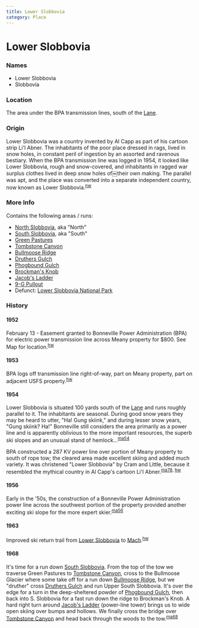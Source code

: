 ```yaml
---
title: Lower Slobbovia
category: Place
---
```

# Lower Slobbovia
### Names

- Lower Slobbovia
- Slobbovia

### Location

The area under the BPA transmission lines, south of the [Lane](/Run/Lane).

### Origin

Lower Slobbovia was a country invented by Al Capp as part of his cartoon strip Li'l Abner. The inhabitants of the poor place dressed in rags, lived in snow holes, in constant peril of ingestion by an assorted and ravenous bestiary. When the BPA transmission line was logged in 1954, it looked like Lower Slobbovia, rough and snow-covered, and inhabitants in ragged war surplus clothes lived in deep snow holes of￼their own making. The parallel was apt, and the place was converted into a separate independent country, now known as Lower Slobbovia.<sup>[nw][]</sup>

### More Info

Contains the following areas / runs:

* [North Slobbovia](/Run/North-Slobbovia), aka "North"
* [South Slobbovia](/Run/South-Slobbovia), aka "South"
* [Green Pastures](/Area/Green-Pastures)
* [Tombstone Canyon](/Area/Tombstone-Canyon)
* [Bullmoose Ridge](/Area/Bullmoose-Ridge)
* [Druthers Gulch](/Area/Druthers-Gulch)
* [Phogbound Gulch](/Area/Phogbound-Gulch)
* [Brockman's Knob](/Area/Brockman's-Knob)
* [Jacob's Ladder](/Area/Jacob's-Ladder)
* [9-G Pullout](/Area/9-G-Pullout)
* Defunct: [Lower Slobbovia National Park](/Area/Lower-Slobbovia-National-Park)

### History

#### 1952

February 13 - Easement granted to Bonneville Power Administration (BPA) for electric power transmission line across Meany property for $800. See Map for location.<sup>[hw][]</sup>

#### 1953

BPA logs off transmission line right-of-way, part on Meany property, part on adjacent USFS property.<sup>[hw][]</sup>

#### 1954

Lower Slobbovia is situated 100 yards south of the [Lane](/Run/Lane) and runs roughly parallel to it. The inhabitants are seasonal. During good snow years they may be heard to utter, "Ha! Gung skiink," and during lesser snow years, "Gung skiink? Ha!" Bonneville still considers the area primarily as a power line and is apparently oblivious to the more important resources, the superb ski slopes and an unusual stand of hemlock...<sup>[ma54][]</sup>

BPA constructed a 287 KV power line over portion of Meany property to south of rope tow; the cleared area made excellent skiing and added much variety. It was christened "Lower Slobbovia" by Cram and Little, because it resembled the mythical country in Al Capp's cartoon Li'l Abner.<sup>[ma78][], [hw][]</sup>

#### 1956

Early in the '50s, the construction of a Bonneville Power Administration power line across the southwest portion of the property provided another exciting ski slope for the more expert skier.<sup>[ma56][]</sup>

#### 1963

Improved ski return trail from [Lower Slobbovia](/Run/Lower-Slobbovia) to [Mach](/Mach).<sup>[hw][]</sup>

#### 1968

It's time for a run down [South Slobbovia](/Run/South-Slobbovia). From the top of the tow we traverse Green Pastures to [Tombstone Canyon](/Area/Tombstone-Canyon), cross to the Bullmoose Glacier where some take off for a run down [Bullmoose Ridge](/Area/Bullmoose-Ridge), but we "druther" cross [Druthers Gulch](/Area/Druthers-Gulch) and run Upper South Slobbovia. It's over the edge for a turn in the deep-sheltered powder of [Phogbound Gulch](/Area/Phogbound-Gulch), then back into S. Slobbovia for a fast run down the ridge to Brockman's Knob. A hard right turn around [Jacob's Ladder](/Area/Jacob's-Ladder) (power-line tower) brings us to wide open skiing over bumps and hollows. We finally cross the bridge over [Tombstone Canyon](/Area/Tombstone-Canyon) and head back through the woods to the tow.<sup>[ma68][]</sup>


[hw]: /History/Walt "Meany History, by Walt Little"
[ma54]: /Mountaineer-Annual#1954
[ma56]: /Mountaineer-Annual#1956
[ma68]: /Mountaineer-Annual#1968
[ma78]: /Mountaineer-Annual#1978
[nw]: /Names-Walt "Meany Names by Walter Little, 1984"
